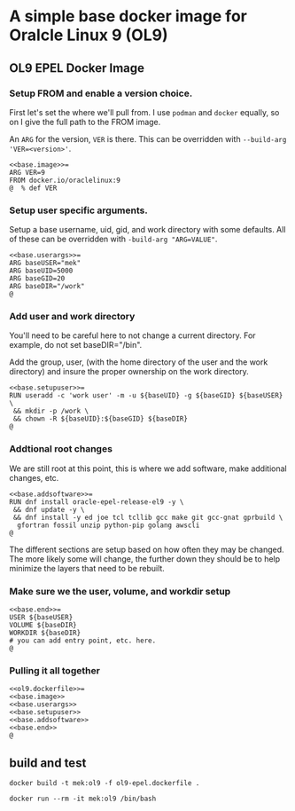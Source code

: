 # A simple base docker image for Oralcle Linux 9 (OL9)

## OL9 EPEL Docker Image

### Setup FROM and enable a version choice.

First let's set the where we'll pull from. I use `podman` and 
`docker` equally, so on I give the full path to the FROM image.

An `ARG` for the version, `VER` is there. This can be overridden
 with `--build-arg 'VER=<version>'`.

```
<<base.image>>=
ARG VER=9
FROM docker.io/oraclelinux:9
@  % def VER
```

### Setup user specific arguments.

Setup a base username, uid, gid, and work directory with some 
defaults. All of these can be overridden with `-build-arg "ARG=VALUE"`.

```
<<base.userargs>>=
ARG baseUSER="mek"
ARG baseUID=5000
ARG baseGID=20
ARG baseDIR="/work"
@
```

### Add user and work directory

You'll need to be careful here to not change a current directory. 
For example, do not set baseDIR="/bin". 

Add the group, user, (with the home directory of the user and 
the work directory) and insure the proper ownership on the work 
directory.

```
<<base.setupuser>>=
RUN useradd -c 'work user' -m -u ${baseUID} -g ${baseGID} ${baseUSER} \ 
 && mkdir -p /work \
 && chown -R ${baseUID}:${baseGID} ${baseDIR}
@
```

### Addtional root changes

We are still root at this point, this is where we add software, make 
additional changes, etc.

```
<<base.addsoftware>>=
RUN dnf install oracle-epel-release-el9 -y \
 && dnf update -y \
 && dnf install -y ed joe tcl tcllib gcc make git gcc-gnat gprbuild \
  gfortran fossil unzip python-pip golang awscli 
@
```

The different sections are setup based on how often they may be changed. 
The more likely some will change, the further down they should be to help 
minimize the layers that need to be rebuilt.

### Make sure we the user, volume, and workdir setup

```
<<base.end>>=
USER ${baseUSER}
VOLUME ${baseDIR}
WORKDIR ${baseDIR}
# you can add entry point, etc. here.
@
```

### Pulling it all together

```
<<ol9.dockerfile>>=
<<base.image>>
<<base.userargs>>
<<base.setupuser>>
<<base.addsoftware>>
<<base.end>>
@
```

## build and test

`docker build -t mek:ol9 -f ol9-epel.dockerfile .`

`docker run --rm -it mek:ol9 /bin/bash`
